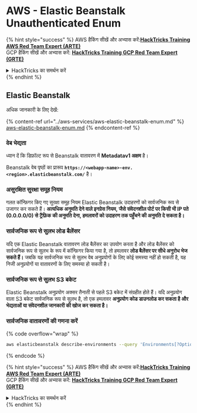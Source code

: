 # AWS - Elastic Beanstalk Unauthenticated Enum

{% hint style="success" %}
AWS हैकिंग सीखें और अभ्यास करें:<img src="../../../.gitbook/assets/image (1) (1) (1) (1).png" alt="" data-size="line">[**HackTricks Training AWS Red Team Expert (ARTE)**](https://training.hacktricks.xyz/courses/arte)<img src="../../../.gitbook/assets/image (1) (1) (1) (1).png" alt="" data-size="line">\
GCP हैकिंग सीखें और अभ्यास करें: <img src="../../../.gitbook/assets/image (2) (1).png" alt="" data-size="line">[**HackTricks Training GCP Red Team Expert (GRTE)**<img src="../../../.gitbook/assets/image (2) (1).png" alt="" data-size="line">](https://training.hacktricks.xyz/courses/grte)

<details>

<summary>HackTricks का समर्थन करें</summary>

* [**सदस्यता योजनाएँ**](https://github.com/sponsors/carlospolop) देखें!
* **हमारे साथ जुड़ें** 💬 [**Discord समूह**](https://discord.gg/hRep4RUj7f) या [**telegram समूह**](https://t.me/peass) या **हमें** **Twitter** 🐦 [**@hacktricks\_live**](https://twitter.com/hacktricks_live)** पर फॉलो करें।**
* **हैकिंग ट्रिक्स साझा करें और** [**HackTricks**](https://github.com/carlospolop/hacktricks) और [**HackTricks Cloud**](https://github.com/carlospolop/hacktricks-cloud) github repos में PR सबमिट करें।

</details>
{% endhint %}

## Elastic Beanstalk

अधिक जानकारी के लिए देखें:

{% content-ref url="../aws-services/aws-elastic-beanstalk-enum.md" %}
[aws-elastic-beanstalk-enum.md](../aws-services/aws-elastic-beanstalk-enum.md)
{% endcontent-ref %}

### वेब भेद्यता

ध्यान दें कि डिफ़ॉल्ट रूप से Beanstalk वातावरण में **Metadatav1 अक्षम** है।

Beanstalk वेब पृष्ठों का प्रारूप **`https://<webapp-name>-env.<region>.elasticbeanstalk.com/`** है।

### असुरक्षित सुरक्षा समूह नियम

गलत कॉन्फ़िगर किए गए सुरक्षा समूह नियम Elastic Beanstalk उदाहरणों को सार्वजनिक रूप से उजागर कर सकते हैं। **अत्यधिक अनुमति देने वाले इनग्रेस नियम, जैसे संवेदनशील पोर्ट पर किसी भी IP पते (0.0.0.0/0) से ट्रैफ़िक की अनुमति देना, हमलावरों को उदाहरण तक पहुँचने की अनुमति दे सकता है।**

### सार्वजनिक रूप से सुलभ लोड बैलेंसर

यदि एक Elastic Beanstalk वातावरण लोड बैलेंसर का उपयोग करता है और लोड बैलेंसर को सार्वजनिक रूप से सुलभ के रूप में कॉन्फ़िगर किया गया है, तो हमलावर **लोड बैलेंसर पर सीधे अनुरोध भेज सकते हैं।** जबकि यह सार्वजनिक रूप से सुलभ वेब अनुप्रयोगों के लिए कोई समस्या नहीं हो सकती है, यह निजी अनुप्रयोगों या वातावरणों के लिए समस्या हो सकती है।

### सार्वजनिक रूप से सुलभ S3 बकेट

Elastic Beanstalk अनुप्रयोग अक्सर तैनाती से पहले S3 बकेट में संग्रहीत होते हैं। यदि अनुप्रयोग वाला S3 बकेट सार्वजनिक रूप से सुलभ है, तो एक हमलावर **अनुप्रयोग कोड डाउनलोड कर सकता है और भेद्यताओं या संवेदनशील जानकारी की खोज कर सकता है।**

### सार्वजनिक वातावरणों की गणना करें

{% code overflow="wrap" %}
```bash
aws elasticbeanstalk describe-environments --query 'Environments[?OptionSettings[?OptionName==`aws:elbv2:listener:80:defaultProcess` && contains(OptionValue, `redirect`)]].{EnvironmentName:EnvironmentName, ApplicationName:ApplicationName, Status:Status}' --output table
```
{% endcode %}

{% hint style="success" %}
AWS हैकिंग सीखें और अभ्यास करें:<img src="../../../.gitbook/assets/image (1) (1) (1) (1).png" alt="" data-size="line">[**HackTricks Training AWS Red Team Expert (ARTE)**](https://training.hacktricks.xyz/courses/arte)<img src="../../../.gitbook/assets/image (1) (1) (1) (1).png" alt="" data-size="line">\
GCP हैकिंग सीखें और अभ्यास करें: <img src="../../../.gitbook/assets/image (2) (1).png" alt="" data-size="line">[**HackTricks Training GCP Red Team Expert (GRTE)**<img src="../../../.gitbook/assets/image (2) (1).png" alt="" data-size="line">](https://training.hacktricks.xyz/courses/grte)

<details>

<summary>HackTricks का समर्थन करें</summary>

* [**सदस्यता योजनाएँ**](https://github.com/sponsors/carlospolop) देखें!
* **हमारे** 💬 [**Discord समूह**](https://discord.gg/hRep4RUj7f) या [**telegram समूह**](https://t.me/peass) में शामिल हों या **हमारा अनुसरण करें** **Twitter** 🐦 [**@hacktricks\_live**](https://twitter.com/hacktricks_live)**.**
* **हैकिंग ट्रिक्स साझा करें और** [**HackTricks**](https://github.com/carlospolop/hacktricks) और [**HackTricks Cloud**](https://github.com/carlospolop/hacktricks-cloud) github रिपोजिटरी में PRs सबमिट करें।

</details>
{% endhint %}
